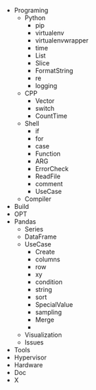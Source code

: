- Programing  
  - Python
    - pip
    - virtualenv
    - virtualenvwrapper
    - time
    - List
    - Slice
    - FormatString
    - re
    - logging
  - CPP
    - Vector
    - switch
    - CountTime
  - Shell
    - if
    - for
    - case
    - Function
    - ARG
    - ErrorCheck
    - ReadFile
    - comment
    - UseCase
  - Compiler
- Build  
- OPT  
- Pandas  
  - Series
  - DataFrame
  - UseCase
    - Create
    - columns
    - row
    - xy
    - condition
    - string
    - sort
    - SpecialValue
    - sampling
    - Merge
    - 
  - Visualization
  - Issues
- Tools  
- Hypervisor  
- Hardware  
- Doc  
- X  

